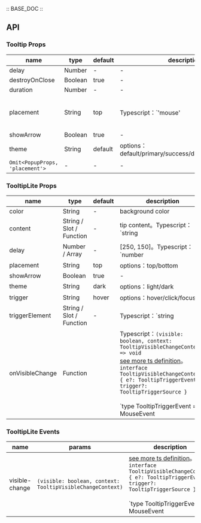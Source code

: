 :: BASE_DOC ::

## API
### Tooltip Props

name | type | default | description | required
-- | -- | -- | -- | --
delay | Number | - | \- | N
destroyOnClose | Boolean | true | \- | N
duration | Number | - | \- | N
placement | String | top | Typescript：`'mouse' | PopupPlacement`，[Popup API Documents](./popup?tab=api)。[see more ts definition](https://github.com/Tencent/tdesign-vue/tree/develop/src/tooltip/type.ts) | N
showArrow | Boolean | true | \- | N
theme | String | default | options：default/primary/success/danger/warning/light | N
`Omit<PopupProps, 'placement'>` | \- | - | \- | N

### TooltipLite Props

name | type | default | description | required
-- | -- | -- | -- | --
color | String | - | background color | N
content | String / Slot / Function | - | tip content。Typescript：`string | TNode`。[see more ts definition](https://github.com/Tencent/tdesign-vue/blob/develop/src/common.ts) | N
delay | Number / Array | - | [250, 150]。Typescript：`number | Array<number>` | N
placement | String | top | options：top/bottom | N
showArrow | Boolean | true | \- | N
theme | String | dark | options：light/dark | N
trigger | String | hover | options：hover/click/focus | N
triggerElement | String / Slot / Function | - | Typescript：`string | TNode`。[see more ts definition](https://github.com/Tencent/tdesign-vue/blob/develop/src/common.ts) | N
onVisibleChange | Function |  | Typescript：`(visible: boolean, context: TooltipVisibleChangeContext) => void`<br/>[see more ts definition](https://github.com/Tencent/tdesign-vue/tree/develop/src/tooltip/type.ts)。<br/>`interface TooltipVisibleChangeContext { e?: TooltipTriggerEvent; trigger?: TooltipTriggerSource }`<br/><br/>`type TooltipTriggerEvent = MouseEvent | FocusEvent`<br/><br/>`type TooltipTriggerSource = 'document' | 'trigger-element-click' | 'trigger-element-hover' | 'trigger-element-blur' | 'trigger-element-focus'`<br/> | N

### TooltipLite Events

name | params | description
-- | -- | --
visible-change | `(visible: boolean, context: TooltipVisibleChangeContext)` | [see more ts definition](https://github.com/Tencent/tdesign-vue/tree/develop/src/tooltip/type.ts)。<br/>`interface TooltipVisibleChangeContext { e?: TooltipTriggerEvent; trigger?: TooltipTriggerSource }`<br/><br/>`type TooltipTriggerEvent = MouseEvent | FocusEvent`<br/><br/>`type TooltipTriggerSource = 'document' | 'trigger-element-click' | 'trigger-element-hover' | 'trigger-element-blur' | 'trigger-element-focus'`<br/>
